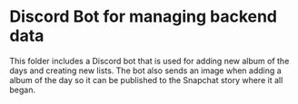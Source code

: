 # Discord Bot for managing backend data

This folder includes a Discord bot that is used for adding new album of the days and creating new lists.
The bot also sends an image when adding a album of the day so it can be published to the Snapchat story where it all began.
